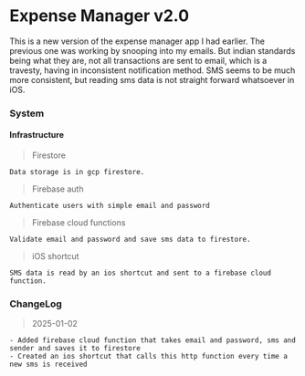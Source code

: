# Expense Manager v2.0

This is a new version of the expense manager app I had earlier. The previous one was working by snooping into my emails.
But indian standards being what they are, not all transactions are sent to email, which is a travesty, having in inconsistent notification method.
SMS seems to be much more consistent, but reading sms data is not straight forward whatsoever in iOS.

### System

#### Infrastructure

> Firestore

    Data storage is in gcp firestore.

> Firebase auth

    Authenticate users with simple email and password

> Firebase cloud functions

    Validate email and password and save sms data to firestore.

> iOS shortcut

    SMS data is read by an ios shortcut and sent to a firebase cloud function.

### ChangeLog

> 2025-01-02

    - Added firebase cloud function that takes email and password, sms and sender and saves it to firestore
    - Created an ios shortcut that calls this http function every time a new sms is received
